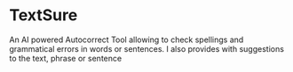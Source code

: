 # TextSure
An AI powered Autocorrect Tool allowing to check spellings and grammatical errors in words or sentences. I also provides with suggestions to the text, phrase or sentence
